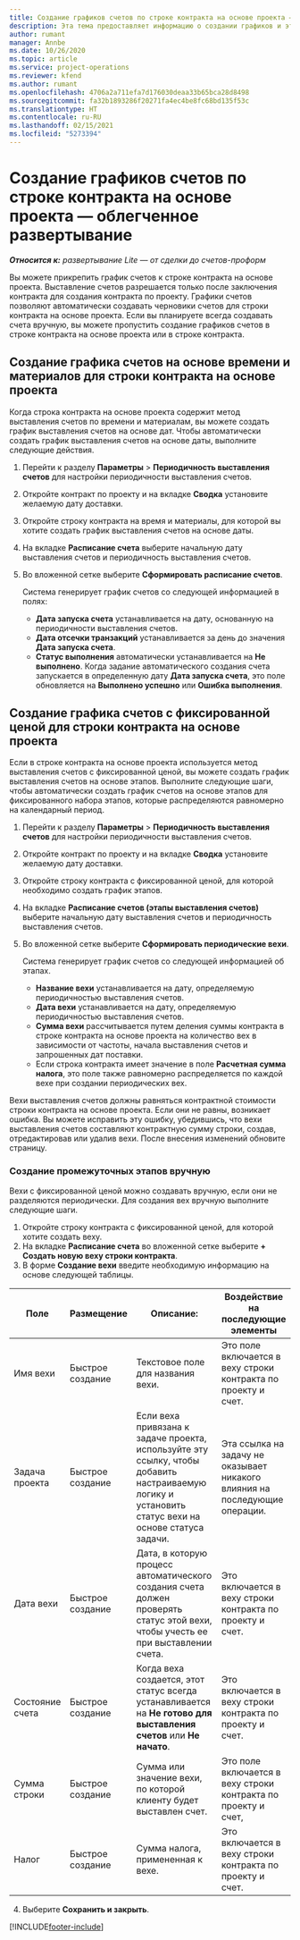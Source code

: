 ```yaml
---
title: Создание графиков счетов по строке контракта на основе проекта — облегченное развертывание
description: Эта тема предоставляет информацию о создании графиков и этапов выставления счетов.
author: rumant
manager: Annbe
ms.date: 10/26/2020
ms.topic: article
ms.service: project-operations
ms.reviewer: kfend
ms.author: rumant
ms.openlocfilehash: 4706a2a711efa7d176030deaa33b65bca28d8498
ms.sourcegitcommit: fa32b1893286f20271fa4ec4be8fc68bd135f53c
ms.translationtype: HT
ms.contentlocale: ru-RU
ms.lasthandoff: 02/15/2021
ms.locfileid: "5273394"
---
```

# <a name="create-invoice-schedules-on-a-project-based-contract-line---lite"></a>Создание графиков счетов по строке контракта на основе проекта — облегченное развертывание

_**Относится к:** развертывание Lite — от сделки до счетов-проформ_

Вы можете прикрепить график счетов к строке контракта на основе проекта. Выставление счетов разрешается только после заключения контракта для создания контракта по проекту. Графики счетов позволяют автоматически создавать черновики счетов для строки контракта на основе проекта. Если вы планируете всегда создавать счета вручную, вы можете пропустить создание графиков счетов в строке контракта на основе проекта или в строке контракта.

## <a name="create-a-time-and-material-invoice-schedule-for-a-project-based-contract-line"></a>Создание графика счетов на основе времени и материалов для строки контракта на основе проекта

Когда строка контракта на основе проекта содержит метод выставления счетов по времени и материалам, вы можете создать график выставления счетов на основе дат. Чтобы автоматически создать график выставления счетов на основе даты, выполните следующие действия.

1. Перейти к разделу **Параметры** > **Периодичность выставления счетов** для настройки периодичности выставления счетов.
2. Откройте контракт по проекту и на вкладке **Сводка** установите желаемую дату доставки.
3. Откройте строку контракта на время и материалы, для которой вы хотите создать график выставления счетов на основе даты. 
4. На вкладке **Расписание счета** выберите начальную дату выставления счетов и периодичность выставления счетов. 
5. Во вложенной сетке выберите **Сформировать расписание счетов**.

    Система генерирует график счетов со следующей информацией в полях:

    - **Дата запуска счета** устанавливается на дату, основанную на периодичности выставления счетов.
    - **Дата отсечки транзакций** устанавливается за день до значения **Дата запуска счета**.
    - **Статус выполнения** автоматически устанавливается на **Не выполнено**. Когда задание автоматического создания счета запускается в определенную дату **Дата запуска счета**, это поле обновляется на **Выполнено успешно** или **Ошибка выполнения**.

## <a name="create-a-fixed-price-invoice-schedule-for-a-project-based-contract-line"></a>Создание графика счетов с фиксированной ценой для строки контракта на основе проекта

Если в строке контракта на основе проекта используется метод выставления счетов с фиксированной ценой, вы можете создать график выставления счетов на основе этапов. Выполните следующие шаги, чтобы автоматически создать график счетов на основе этапов для фиксированного набора этапов, которые распределяются равномерно на календарный период.

1. Перейти к разделу **Параметры** > **Периодичность выставления счетов** для настройки периодичности выставления счетов.
2. Откройте контракт по проекту и на вкладке **Сводка** установите желаемую дату доставки.
3. Откройте строку контракта с фиксированной ценой, для которой необходимо создать график этапов. 
4. На вкладке **Расписание счетов (этапы выставления счетов)** выберите начальную дату выставления счетов и периодичность выставления счетов. 
5. Во вложенной сетке выберите **Сформировать периодические вехи**.

    Система генерирует график счетов со следующей информацией об этапах.

    - **Название вехи** устанавливается на дату, определяемую периодичностью выставления счетов.
    - **Дата вехи** устанавливается на дату, определяемую периодичностью выставления счетов.
    - **Сумма вехи** рассчитывается путем деления суммы контракта в строке контракта на основе проекта на количество вех в зависимости от частоты, начала выставления счетов и запрошенных дат поставки.
    - Если строка контракта имеет значение в поле **Расчетная сумма налога**, это поле также равномерно распределяется по каждой вехе при создании периодических вех.

Вехи выставления счетов должны равняться контрактной стоимости строки контракта на основе проекта. Если они не равны, возникает ошибка. Вы можете исправить эту ошибку, убедившись, что вехи выставления счетов составляют контрактную сумму строки, создав, отредактировав или удалив вехи. После внесения изменений обновите страницу.

### <a name="manually-create-milestones"></a>Создание промежуточных этапов вручную

Вехи с фиксированной ценой можно создавать вручную, если они не разделяются периодически. Для создания вех вручную выполните следующие шаги.

1. Откройте строку контракта с фиксированной ценой, для которой хотите создать веху. 
2. На вкладке **Расписание счета** во вложенной сетке выберите **+ Создать новую веху строки контракта**.
3. В форме **Создание вехи** введите необходимую информацию на основе следующей таблицы. 

| Поле | Размещение | Описание: | Воздействие на последующие элементы |
| --- | --- | --- | --- |
| Имя вехи | Быстрое создание | Текстовое поле для названия вехи. | Это поле включается в веху строки контракта по проекту и счет. |
| Задача проекта | Быстрое создание | Если веха привязана к задаче проекта, используйте эту ссылку, чтобы добавить настраиваемую логику и установить статус вехи на основе статуса задачи. | Эта ссылка на задачу не оказывает никакого влияния на последующие операции. |
| Дата вехи | Быстрое создание | Дата, в которую процесс автоматического создания счета должен проверять статус этой вехи, чтобы учесть ее при выставлении счета. | Это включается в веху строки контракта по проекту и счет. |
| Состояние счета | Быстрое создание | Когда веха создается, этот статус всегда устанавливается на **Не готово для выставления счетов** или **Не начато**. | Это включается в веху строки контракта по проекту и счет. |
| Сумма строки | Быстрое создание | Сумма или значение вехи, по которой клиенту будет выставлен счет. | Это поле включается в веху строки контракта по проекту и счет, |
| Налог | Быстрое создание | Сумма налога, примененная к вехе. | Это включается в веху строки контракта по проекту и счет. |

4. Выберите **Сохранить и закрыть**.


[!INCLUDE[footer-include](../../includes/footer-banner.md)]